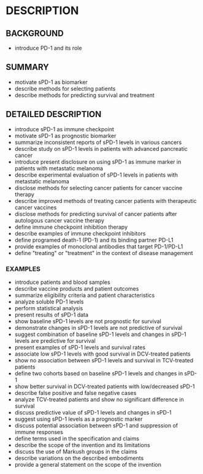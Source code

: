 # DESCRIPTION

## BACKGROUND

- introduce PD-1 and its role

## SUMMARY

- motivate sPD-1 as biomarker
- describe methods for selecting patients
- describe methods for predicting survival and treatment

## DETAILED DESCRIPTION

- introduce sPD-1 as immune checkpoint
- motivate sPD-1 as prognostic biomarker
- summarize inconsistent reports of sPD-1 levels in various cancers
- describe study on sPD-1 levels in patients with advanced pancreatic cancer
- introduce present disclosure on using sPD-1 as immune marker in patients with metastatic melanoma
- describe experimental evaluation of sPD-1 levels in patients with metastatic melanoma
- disclose methods for selecting cancer patients for cancer vaccine therapy
- describe improved methods of treating cancer patients with therapeutic cancer vaccines
- disclose methods for predicting survival of cancer patients after autologous cancer vaccine therapy
- define immune checkpoint inhibition therapy
- describe examples of immune checkpoint inhibitors
- define programed death-1 (PD-1) and its binding partner PD-L1
- provide examples of monoclonal antibodies that target PD-1/PD-L1
- define "treating" or "treatment" in the context of disease management

### EXAMPLES

- introduce patients and blood samples
- describe vaccine products and patient outcomes
- summarize eligibility criteria and patient characteristics
- analyze soluble PD-1 levels
- perform statistical analysis
- present results of sPD-1 data
- show baseline sPD-1 levels are not prognostic for survival
- demonstrate changes in sPD-1 levels are not predictive of survival
- suggest combination of baseline sPD-1 levels and changes in sPD-1 levels are predictive for survival
- present examples of sPD-1 levels and survival rates
- associate low sPD-1 levels with good survival in DCV-treated patients
- show no association between sPD-1 levels and survival in TCV-treated patients
- define two cohorts based on baseline sPD-1 levels and changes in sPD-1
- show better survival in DCV-treated patients with low/decreased sPD-1
- describe false positive and false negative cases
- analyze TCV-treated patients and show no significant difference in survival
- discuss predictive value of sPD-1 levels and changes in sPD-1
- suggest using sPD-1 levels as a prognostic marker
- discuss potential association between sPD-1 and suppression of immune responses
- define terms used in the specification and claims
- describe the scope of the invention and its limitations
- discuss the use of Markush groups in the claims
- describe variations on the described embodiments
- provide a general statement on the scope of the invention

